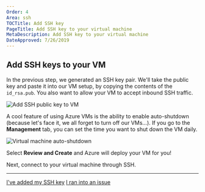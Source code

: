 ```yaml
---
Order: 4
Area: ssh
TOCTitle: Add SSH key
PageTitle: Add SSH key to your virtual machine
MetaDescription: Add SSH key to your virtual machine
DateApproved: 7/26/2019
---
```

## Add SSH keys to your VM

In the previous step, we generated an SSH key pair. We'll take the public key and paste it into our VM setup, by copying the contents of the `id_rsa.pub`. You also want to allow your VM to accept inbound SSH traffic.

![Add SSH public key to VM](images/ssh/add-ssh-public-key.png)

A cool feature of using Azure VMs is the ability to enable auto-shutdown (because let's face it, we all forget to turn off our VMs…). If you go to the **Management** tab, you can set the time you want to shut down the VM daily.

![Virtual machine auto-shutdown](images/ssh/vm-auto-shutdown.png)

Select **Review and Create** and Azure will deploy your VM for you!

Next, connect to your virtual machine through SSH.

----

<a class="tutorial-next-btn" href="/remote-tutorials/ssh/connect-to-vm">I've added my SSH key</a> <a class="tutorial-feedback-btn" onclick="reportIssue('remote-tutorials-ssh', 'add-ssh-key')" href="javascript:void(0)">I ran into an issue</a>
